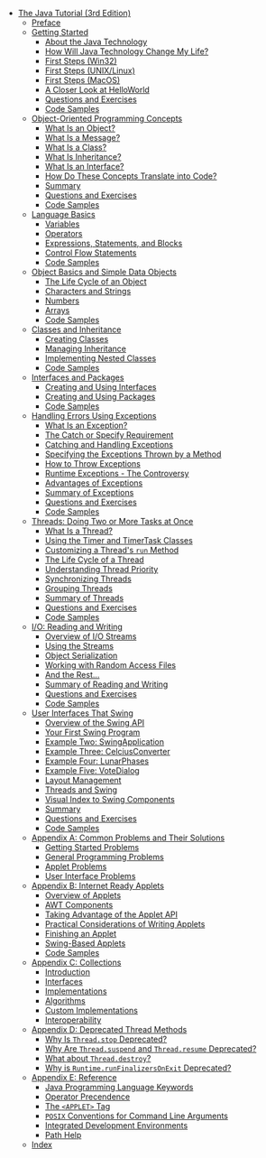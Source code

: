 - [The Java Tutorial (3rd Edition)]()
    - [Preface]()
    - [Getting Started]()
        - [About the Java Technology]()
        - [How Will Java Technology Change My Life?]()
        - [First Steps (Win32)]()
        - [First Steps (UNIX/Linux)]()
        - [First Steps (MacOS)]()
        - [A Closer Look at HelloWorld]()
        - [Questions and Exercises]()
        - [Code Samples]()
    - [Object-Oriented Programming Concepts]()
        - [What Is an Object?]()
        - [What Is a Message?]()
        - [What Is a Class?]()
        - [What Is Inheritance?]()
        - [What Is an Interface?]()
        - [How Do These Concepts Translate into Code?]()
        - [Summary]()        
        - [Questions and Exercises]()
        - [Code Samples]()
    - [Language Basics]()
        - [Variables]()
        - [Operators]()
        - [Expressions, Statements, and Blocks]()
        - [Control Flow Statements]()
        - [Code Samples]()
    - [Object Basics and Simple Data Objects]()
        - [The Life Cycle of an Object]()
        - [Characters and Strings]()
        - [Numbers]()
        - [Arrays]()
        - [Code Samples]()
    - [Classes and Inheritance]()
        - [Creating Classes]()
        - [Managing Inheritance]()
        - [Implementing Nested Classes]()
        - [Code Samples]()
    - [Interfaces and Packages]()
        - [Creating and Using Interfaces]()
        - [Creating and Using Packages]()
        - [Code Samples]()
    - [Handling Errors Using Exceptions]()
        - [What Is an Exception?]()
        - [The Catch or Specify Requirement]()
        - [Catching and Handling Exceptions]()
        - [Specifying the Exceptions Thrown by a Method]()
        - [How to Throw Exceptions]()
        - [Runtime Exceptions - The Controversy]()
        - [Advantages of Exceptions]()
        - [Summary of Exceptions]()
        - [Questions and Exercises]()
        - [Code Samples]()
    - [Threads: Doing Two or More Tasks at Once]()
        - [What Is a Thread?]()
        - [Using the Timer and TimerTask Classes]()
        - [Customizing a Thread's `run` Method]()
        - [The Life Cycle of a Thread]()
        - [Understanding Thread Priority]()
        - [Synchronizing Threads]()
        - [Grouping Threads]()
        - [Summary of Threads]()
        - [Questions and Exercises]()
        - [Code Samples]()
    - [I/O: Reading and Writing]()
        - [Overview of I/O Streams]()
        - [Using the Streams]()
        - [Object Serialization]()
        - [Working with Random Access Files]()
        - [And the Rest...]()
        - [Summary of Reading and Writing]()
        - [Questions and Exercises]()
        - [Code Samples]()
    - [User Interfaces That Swing]()
        - [Overview of the Swing API]()
        - [Your First Swing Program]()
        - [Example Two: SwingApplication]()
        - [Example Three: CelciusConverter]()
        - [Example Four: LunarPhases]()
        - [Example Five: VoteDialog]()
        - [Layout Management]()
        - [Threads and Swing]()
        - [Visual Index to Swing Components]()
        - [Summary]()
        - [Questions and Exercises]()
        - [Code Samples]()
    - [Appendix A: Common Problems and Their Solutions]()
        - [Getting Started Problems]()
        - [General Programming Problems]()
        - [Applet Problems]()
        - [User Interface Problems]()
    - [Appendix B: Internet Ready Applets]()
        - [Overview of Applets]()
        - [AWT Components]()
        - [Taking Advantage of the Applet API]()
        - [Practical Considerations of Writing Applets]()
        - [Finishing an Applet]()
        - [Swing-Based Applets]()
        - [Code Samples]()
    - [Appendix C: Collections]()
        - [Introduction]()
        - [Interfaces]()
        - [Implementations]()
        - [Algorithms]()
        - [Custom Implementations]()
        - [Interoperability]()
    - [Appendix D: Deprecated Thread Methods]()
        - [Why Is `Thread.stop` Deprecated?]()
        - [Why Are `Thread.suspend` and `Thread.resume` Deprecated?]()
        - [What about `Thread.destroy`?]()
        - [Why is `Runtime.runFinalizersOnExit` Deprecated?]()
    - [Appendix E: Reference]()
        - [Java Programming Language Keywords]()
        - [Operator Precendence]()
        - [The `<APPLET>` Tag]()
        - [`POSIX` Conventions for Command Line Arguments]()
        - [Integrated Development Environments]()
        - [Path Help]()
    - [Index]()